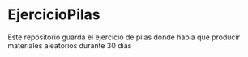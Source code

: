 # EjercicioPilas
Este repositorio guarda el ejercicio de pilas donde habia que producir materiales aleatorios durante 30 dias 
